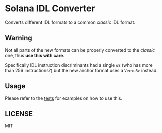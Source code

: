 # Solana IDL Converter

Converts different IDL formats to a common _classic_ IDL format.

## Warning

Not all parts of the new formats can be properly converted to the _classic_ one, thus **use
this with care**.

Specifically IDL instruction discriminants had a single `u8` (who has more than 256
instructions?) but the new anchor format uses a `Vec<u8>` instead.

## Usage

Please refer to the [tests](./tests/) for examples on how to use this.

## LICENSE

MIT
